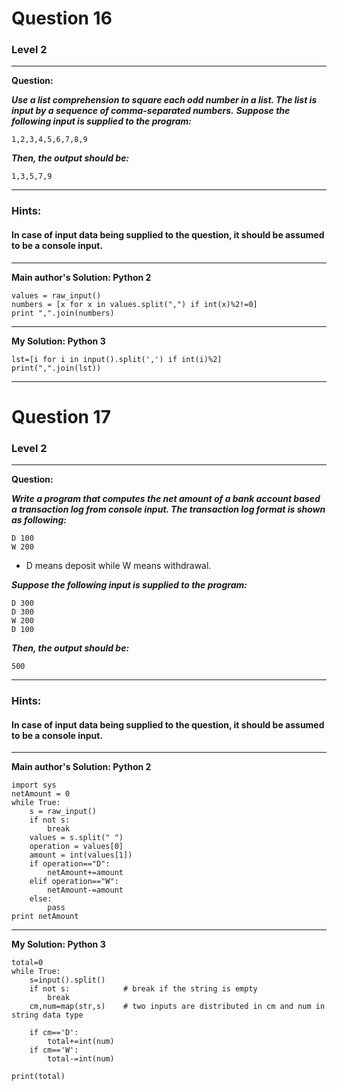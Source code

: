 # Question 16
### Level 2
--------------------

**Question:**

***Use a list comprehension to square each odd number in a list. The list is input by a sequence of comma-separated numbers.***
***Suppose the following input is supplied to the program:***

```1,2,3,4,5,6,7,8,9```

***Then, the output should be:***

```1,3,5,7,9```

----------------------
### Hints:
#### In case of input data being supplied to the question, it should be assumed to be a console input.

-------------------
**Main author's Solution: Python 2**
```
values = raw_input()
numbers = [x for x in values.split(",") if int(x)%2!=0]
print ",".join(numbers)
```
----------------
**My Solution: Python 3**
```
lst=[i for i in input().split(',') if int(i)%2]
print(",".join(lst))
```
------------------------


# Question 17
### Level 2
--------------------

**Question:**

***Write a program that computes the net amount of a bank account based a transaction log from console input. The transaction log format is shown as following:***

```
D 100
W 200
```
* D means deposit while W means withdrawal.

***Suppose the following input is supplied to the program:***
```
D 300
D 300
W 200
D 100
```
***Then, the output should be:***
```
500
```
----------------------
### Hints:
#### In case of input data being supplied to the question, it should be assumed to be a console input.

-------------------
**Main author's Solution: Python 2**
```
import sys
netAmount = 0
while True:
    s = raw_input()
    if not s:
        break
    values = s.split(" ")
    operation = values[0]
    amount = int(values[1])
    if operation=="D":
        netAmount+=amount
    elif operation=="W":
        netAmount-=amount
    else:
        pass
print netAmount
```
----------------
**My Solution: Python 3**
```
total=0
while True:
    s=input().split()
    if not s:            # break if the string is empty
        break
    cm,num=map(str,s)    # two inputs are distributed in cm and num in string data type

    if cm=='D':
        total+=int(num)
    if cm=='W':
        total-=int(num)

print(total)
```
